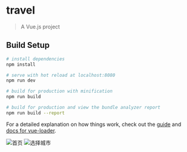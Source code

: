 # travel

> A Vue.js project

## Build Setup

``` bash
# install dependencies
npm install

# serve with hot reload at localhost:8080
npm run dev

# build for production with minification
npm run build

# build for production and view the bundle analyzer report
npm run build --report
```

For a detailed explanation on how things work, check out the [guide](http://vuejs-templates.github.io/webpack/) and [docs for vue-loader](http://vuejs.github.io/vue-loader).

![首页](https://github.com/pmm0316/travel/blob/index-swiper/src/images/1.PNG)
![选择城市](https://github.com/pmm0316/travel/blob/index-swiper/src/images/2.PNG)
